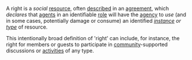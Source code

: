 A right is a *social* [resource](https://github.com/gcassel/Modular-Organization-Terminology/blob/master/terms/resource.md), often [described](https://github.com/gcassel/Modular-Organization-Terminology/blob/master/terms/description.md) in an [agreement](https://github.com/gcassel/Modular-Organization-Terminology/blob/master/terms/agreement.md), which *declares* that [agents](https://github.com/gcassel/Modular-Organization-Terminology/blob/master/terms/agent.md) in an identifiable [role](https://github.com/gcassel/Modular-Organization-Terminology/blob/master/terms/role.md) will have the [agency](https://github.com/gcassel/Modular-Organization-Terminology/blob/master/terms/agency.md) to *use* (and in some cases, potentially damage or consume) an identified *[instance](https://github.com/gcassel/Modular-Organization-Terminology/blob/master/terms/instance.md) or [type](https://github.com/gcassel/Modular-Organization-Terminology/blob/master/terms/type.md)* of resource.  

This intentionally broad definition of 'right' can include, for instance, the right for members or guests to participate in [community](https://github.com/gcassel/Modular-Organization-Terminology/blob/master/terms/community.md)-supported discussions or [activities](https://github.com/gcassel/Modular-Organization-Terminology/blob/master/terms/activity.md) of any type.
 
